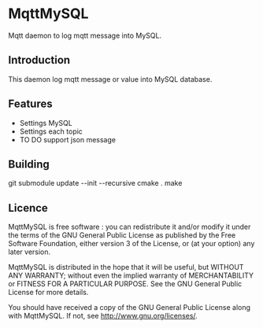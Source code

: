 # MqttMySQL
Mqtt daemon to log mqtt message into MySQL.

## Introduction
This daemon log mqtt message or value into MySQL database.

## Features
 - Settings MySQL
 - Settings each topic
 - TO DO support json message

## Building
git submodule update --init --recursive
cmake .
make

## Licence
MqttMySQL is free software : you can redistribute it and/or modify it under the terms of the GNU General Public License as published by the Free Software Foundation, either version 3 of the License, or (at your option) any later version.

MqttMySQL is distributed in the hope that it will be useful, but WITHOUT ANY WARRANTY; without even the implied warranty of MERCHANTABILITY or FITNESS FOR A PARTICULAR PURPOSE. See the GNU General Public License for more details.

You should have received a copy of the GNU General Public License along with MqttMySQL. If not, see http://www.gnu.org/licenses/.
